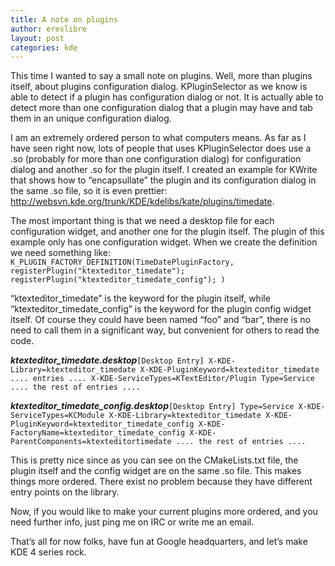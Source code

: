 ```yaml
---
title: A note on plugins
author: ereslibre
layout: post
categories: kde
---
```

This time I wanted to say a small note on plugins. Well, more than plugins itself, about plugins configuration dialog. KPluginSelector as we know is able to detect if a plugin has configuration dialog or not. It is actually able to detect more than one configuration dialog that a plugin may have and tab them in an unique configuration dialog.

I am an extremely ordered person to what computers means. As far as I have seen right now, lots of people that uses KPluginSelector does use a .so (probably for more than one configuration dialog) for configuration dialog and another .so for the plugin itself. I created an example for KWrite that shows how to “encapsullate” the plugin and its configuration dialog in the same .so file, so it is even prettier: http://websvn.kde.org/trunk/KDE/kdelibs/kate/plugins/timedate.

The most important thing is that we need a desktop file for each configuration widget, and another one for the plugin itself. The plugin of this example only has one configuration widget. When we create the definition we need something like:  
`
K_PLUGIN_FACTORY_DEFINITION(TimeDatePluginFactory,
        registerPlugin("ktexteditor_timedate");
        registerPlugin("ktexteditor_timedate_config");
        )
`

“ktexteditor\_timedate” is the keyword for the plugin itself, while “ktexteditor\_timedate_config” is the keyword for the plugin config widget itself. Of course they could have been named “foo” and “bar”, there is no need to call them in a significant way, but convenient for others to read the code.

***ktexteditor_timedate.desktop***`
[Desktop Entry]
X-KDE-Library=ktexteditor_timedate
X-KDE-PluginKeyword=ktexteditor_timedate
.... entries ....
X-KDE-ServiceTypes=KTextEditor/Plugin
Type=Service
.... the rest of entries ....
`

***ktexteditor\_timedate\_config.desktop***`
[Desktop Entry]
Type=Service
X-KDE-ServiceTypes=KCModule
X-KDE-Library=ktexteditor_timedate
X-KDE-PluginKeyword=ktexteditor_timedate_config
X-KDE-FactoryName=ktexteditor_timedate_config
X-KDE-ParentComponents=ktexteditortimedate
.... the rest of entries ....
`

This is pretty nice since as you can see on the CMakeLists.txt file, the plugin itself and the config widget are on the same .so file. This makes things more ordered. There exist no problem because they have different entry points on the library.

Now, if you would like to make your current plugins more ordered, and you need further info, just ping me on IRC or write me an email.

That’s all for now folks, have fun at Google headquarters, and let’s make KDE 4 series rock.

